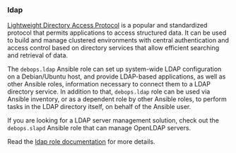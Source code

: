 ### ldap

[Lightweight Directory Access
Protocol](https://en.wikipedia.org/wiki/Lightweight_Directory_Access_Protocol)
is a popular and standardized protocol that permits applications to
access structured data. It can be used to build and manage clustered
environments with central authentication and access control based on
directory services that allow efficient searching and retrieval of data.

The `debops.ldap` Ansible role can set up system-wide LDAP configuration
on a Debian/Ubuntu host, and provide LDAP-based applications, as well as
other Ansible roles, information necessary to connect them to a LDAP
directory service. In addition to that, `debops.ldap` role can be used
via Ansible inventory, or as a dependent role by other Ansible roles, to
perform tasks in the LDAP directory itself, on behalf of the Ansible
user.

If you are looking for a LDAP server management solution, check out the
`debops.slapd` Ansible role that can manage OpenLDAP servers.

Read the [ldap role documentation](https://docs.debops.org/en/stable-3.2/ansible/roles/ldap/) for more details.
